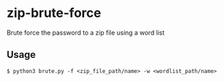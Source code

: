 # zip-brute-force
Brute force the password to a zip file using a word list

## Usage
`$ python3 brute.py -f <zip_file_path/name> -w <wordlist_path/name>`
